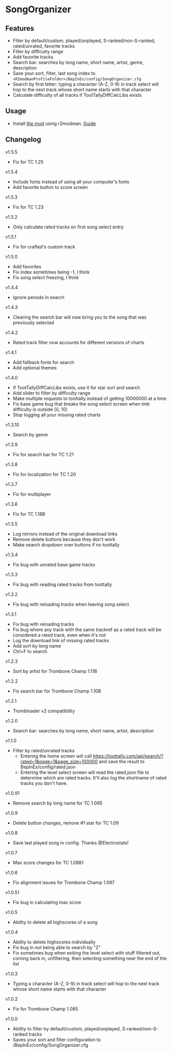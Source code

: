# SongOrganizer

## Features
- Filter by default/custom, played/unplayed, S-ranked/non-S-ranked, rated/unrated, favorite tracks
- Filter by difficulty range
- Add favorite tracks
- Search bar: searches by long name, short name, artist, genre, description
- Save your sort, filter, last song index to `<R2modmanProfileFolder>/BepInEx/config/SongOrganizer.cfg`
- Search by first letter: typing a character (A-Z, 0-9) in track select will hop to the next track whose short name starts with that character
- Calculate difficulty of all tracks if TootTallyDiffCalcLibs exists

## Usage
- Install [the mod](https://thunderstore.io/c/trombone-champ/p/emmett/SongOrganizer/) using r2modman. [Guide](https://trombone.wiki/#/installing-r2modman)

## Changelog
v1.5.5
- Fix for TC 1.25

v1.5.4
- Include fonts instead of using all your computer's fonts
- Add favorite button to score screen

v1.5.3
- Fix for TC 1.23

v1.5.2
- Only calculate rated tracks on first song select entry

v1.5.1
- Fix for crafted's custom track

v1.5.0
- Add favorites
- Fix index sometimes being -1, I think
- Fix song select freezing, I think

v1.4.4
- Ignore periods in search

v1.4.3
- Clearing the search bar will now bring you to the song that was previously selected

v1.4.2
- Rated track filter now accounts for different versions of charts

v1.4.1
- Add fallback fonts for search
- Add optional themes

v1.4.0
- If TootTallyDiffCalcLibs exists, use it for star sort and search
- Add slider to filter by difficulty range
- Make multiple requests to toottally instead of getting 10000000 at a time
- Fix base game bug that breaks the song select screen when tmb difficulty is outside [0, 10]
- Stop logging all your missing rated charts

v1.3.10
- Search by genre

v1.3.9
- Fix for search bar for TC 1.21

v1.3.8
- Fix for localization for TC 1.20

v1.3.7
- Fix for multiplayer

v1.3.6
- Fix for TC 1.18B

v1.3.5
- Log mirrors instead of the original download links
- Remove delete buttons because they don't work
- Make search dropdown over buttons if no toottally

v1.3.4
- Fix bug with unrated base game tracks

v1.3.3
- Fix bug with reading rated tracks from toottally

v1.3.2
- Fix bug with reloading tracks when leaving song select

v1.3.1
- Fix bug with reloading tracks
- Fix bug where any track with the same trackref as a rated track will be considered a rated track, even when it's not
- Log the download link of missing rated tracks
- Add sort by long name
- Ctrl+F to search

v1.2.3
- Sort by artist for Trombone Champ 1.11B

v1.2.2
- Fix search bar for Trombone Champ 1.10B

v1.2.1
- Trombloader v2 compatibility

v1.2.0
- Search bar: searches by long name, short name, artist, description

v1.1.0
- Filter by rated/unrated tracks
  - Entering the home screen will call https://toottally.com/api/search/?rated=1&page=1&page_size=100000 and save the result to BepInEx/config/rated.json
  - Entering the level select screen will read the rated.json file to determine which are rated tracks. It'll also log the shortname of rated tracks you don't have.

v1.0.91
- Remove search by long name for TC 1.095

v1.0.9
- Delete button changes, remove #1 star for TC 1.09

v1.0.8
- Save last played song in config. Thanks @Electrostats!

v1.0.7
- Max score changes for TC 1.0881

v1.0.6
- Fix alignment issues for Trombone Champ 1.087

v1.0.51
- Fix bug in calculating max score

v1.0.5
- Ability to delete all highscores of a song

v1.0.4
- Ability to delete highscores individually
- Fix bug in not being able to search by "Z"
- Fix sometimes bug when exiting the level select with stuff filtered out, coming back in, unfiltering, then selecting something near the end of the list

v1.0.3
- Typing a character (A-Z, 0-9) in track select will hop to the next track whose short name starts with that character

v1.0.2
- Fix for Trombone Champ 1.085

v1.0.0
- Ability to filter by default/custom, played/unplayed, S-ranked/non-S-ranked tracks
- Saves your sort and filter configuration to <TromboneChampDir>/BepInEx/config/SongOrganizer.cfg
